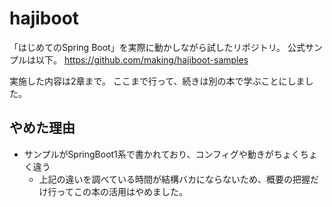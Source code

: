 # hajiboot

「はじめてのSpring Boot」を実際に動かしながら試したリポジトリ。
公式サンプルは以下。
https://github.com/making/hajiboot-samples

実施した内容は2章まで。
ここまで行って、続きは別の本で学ぶことにしました。

## やめた理由

- サンプルがSpringBoot1系で書かれており、コンフィグや動きがちょくちょく違う
  - 上記の違いを調べている時間が結構バカにならないため、概要の把握だけ行ってこの本の活用はやめました。
